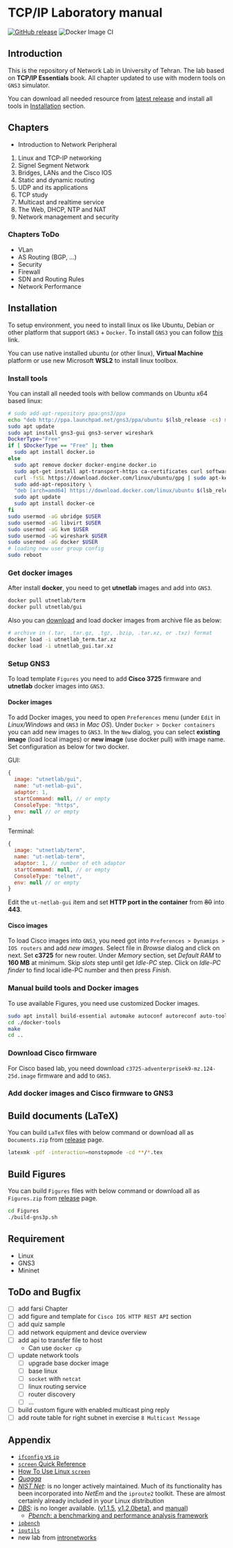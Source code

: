 # TCP/IP Laboratory manual

[![GitHub release](https://img.shields.io/github/release/UT-Network-Lab/TCP-IP-Laboratory.svg?style=flat-square)](https://github.com/UT-Network-Lab/TCP-IP-Laboratory/releases/latest)
![Docker Image CI](https://github.com/UT-Network-Lab/TCP-IP-Laboratory/workflows/Docker%20Image%20CI/badge.svg)

## Introduction

This is the repository of Network Lab in University of Tehran. The lab based on **TCP/IP Essentials** book. All chapter updated to use with modern tools on `GNS3` simulator.

You can download all needed resource from [latest release](https://github.com/UT-Network-Lab/TCP-IP-Laboratory/releases/latest) and install all tools in [Installation](#Installation) section.

## Chapters

* Introduction to Network Peripheral

1. Linux and TCP-IP networking
2. Signel Segment Network
3. Bridges, LANs and the Cisco IOS
4. Static and dynamic routing
5. UDP and its applications
6. TCP study
7. Multicast and realtime service
8. The Web, DHCP, NTP and NAT
9. Network management and security

### Chapters ToDo

* VLan
* AS Routing (BGP, ...)
* Security
* Firewall
* SDN and Routing Rules
* Network Performance

## Installation

To setup environment, you need to install linux os like Ubuntu, Debian or other platform that support `GNS3` + `Docker`. To install `GNS3` you can follow [this](https://docs.gns3.com/1QXVIihk7dsOL7Xr7Bmz4zRzTsJ02wklfImGuHwTlaA4/index.html) link.

You can use native installed ubuntu (or other linux), **Virtual Machine** platform or use new Microsoft **WSL2** to install linux toolbox.

### Install tools

You can install all needed tools with bellow commands on Ubuntu x64 based linux:

```bash
# sudo add-apt-repository ppa:gns3/ppa
echo "deb http://ppa.launchpad.net/gns3/ppa/ubuntu $(lsb_release -cs) main" | sudo tee /etc/apt/sources.list.d/gns3-ubuntu.list
sudo apt update
sudo apt install gns3-gui gns3-server wireshark
DockerType="Free"
if [ $DockerType == "Free" ]; then
  sudo apt install docker.io
else
  sudo apt remove docker docker-engine docker.io
  sudo apt-get install apt-transport-https ca-certificates curl software-properties-common
  curl -fsSL https://download.docker.com/linux/ubuntu/gpg | sudo apt-key add -
  sudo add-apt-repository \
  "deb [arch=amd64] https://download.docker.com/linux/ubuntu $(lsb_release -cs) stable"
  sudo apt update
  sudo apt install docker-ce
fi
sudo usermod -aG ubridge $USER
sudo usermod -aG libvirt $USER
sudo usermod -aG kvm $USER
sudo usermod -aG wireshark $USER
sudo usermod -aG docker $USER
# loading new user group config
sudo reboot
```

### Get docker images

After install **docker**, you need to get **utnetlab** images and add into `GNS3`.

```bash
docker pull utnetlab/term
docker pull utnetlab/gui
```

Also you can [download](https://github.com/UT-Network-Lab/TCP-IP-Laboratory/releases/latest) and load docker images from archive file as below:

```bash
# archive in (.tar, .tar.gz, .tgz, .bzip, .tar.xz, or .txz) format
docker load -i utnetlab_term.tar.xz
docker load -i utnetlab_gui.tar.xz
```

### Setup GNS3

To load template `Figures` you need to add **Cisco 3725** firmware and **utnetlab** docker images into `GNS3`.

#### Docker images

To add Docker images, you need to open `Preferences` menu (under `Edit` in *Linux/Windows* and `GNS3` in *Mac OS*). Under `Docker > Docker containers` you can add new images to `GNS3`. In the `New` dialog, you can select **existing image** (load local images) or **new image** (use docker pull) with image name. Set configuration as below for two docker.

GUI:

```js
{
  image: "utnetlab/gui",
  name: "ut-netlab-gui",
  adaptor: 1,
  startCommand: null, // or empty
  ConsoleType: "https",
  env: null // or empty
}
```

Terminal:

```js
{
  image: "utnetlab/term",
  name: "ut-netlab-term",
  adaptor: 1, // number of eth adaptor
  startCommand: null, // or empty
  ConsoleType: "telnet",
  env: null // or empty
}
```

Edit the `ut-netlab-gui` item and set **HTTP port in the container** from ~~80~~ into **443**.

#### Cisco images

To load Cisco images into `GNS3`, you need got into `Preferences > Dynamips > IOS routers` and add *new images*. Select file in *Browse* dialog and click on next. Set **c3725** for new router. Under *Memory* section, set *Default RAM* to **160 MB** at minimum. Skip *slots* step until get *Idle-PC* step. Click on *Idle-PC finder* to find local idle-PC number and then press *Finish*.

### Manual build tools and Docker images

To use available Figures, you need use customized Docker images.

```bash
sudo apt install build-essential automake autoconf autoreconf auto-tools bin-utils
cd ./docker-tools
make
cd ..
```

### Download Cisco firmware

For Cisco based lab, you need download `c3725-adventerprisek9-mz.124-25d.image` firmware and add to `GNS3`.

### Add docker images and Cisco firmware to GNS3

## Build documents (LaTeX)

You can build `LaTeX` files with below command or download all as `Documents.zip` from [release](https://github.com/UT-Network-Lab/TCP-IP-Laboratory/releases/latest) page.

```bash
latexmk -pdf -interaction=nonstopmode -cd **/*.tex
```

## Build Figures

You can build `Figures` files with below command or download all as `Figures.zip` from [release](https://github.com/UT-Network-Lab/TCP-IP-Laboratory/releases/latest) page.

```bash
cd Figures
./build-gns3p.sh
```

## Requirement

* Linux
* GNS3
* Mininet

## ToDo and Bugfix

* [ ] add farsi Chapter
* [ ] add figure and template for `Cisco IOS HTTP REST API` section
* [ ] add quiz sample
* [ ] add network equipment and device overview
* [ ] add api to transfer file to host
  * Can use `docker cp`
* [ ] update network tools
  * [ ] upgrade base docker image
  * [ ] base linux
  * [ ] `socket` with `netcat`
  * [ ] linux routing service
  * [ ] router discovery
  * [ ] ...
* [ ] build custom figure with enabled multicast ping reply
* [ ] add route table for right subnet in exercise `8 Multicast Message`

## Appendix

* [`ifconfig` vs `ip`](https://p5r.uk/blog/2010/ifconfig-ip-comparison.html)
* [`screen` Quick Reference](http://aperiodic.net/screen/quick_reference)
* [How To Use Linux `screen`](https://linuxize.com/post/how-to-use-linux-screen/)
* [_Quagga_](http://download.savannah.gnu.org/releases/quagga/)
* [_NIST Net_](https://www-x.antd.nist.gov/nistnet/): is no longer actively maintained. Much of its functionality has been incorporated into _NetEm_ and the `iproute2` toolkit. These are almost certainly already included in your Linux distribution
* [_DBS_](http://ns1.ai3.net/products/dbs): is no longer available. ([v1.1.5](http://www.kusa.ac.jp/~yukio-m/dbs/software1.1.5/dbs-1.1.5.tar.gz), [v1.2.0beta1](http://www.kusa.ac.jp/~yukio-m/dbs/software1.2.0beta1/dbs-1.2.0beta1.tar.gz), and [manual](http://www.kusa.ac.jp/~yukio-m/dbs/dbs_man.html))
  * [_Pbench_: a benchmarking and performance analysis framework](https://distributed-system-analysis.github.io/pbench/)
* [`ipbench`](http://ipbench.sourceforge.net)
* [`iputils`](https://github.com/iputils/iputils)
* new lab from [intronetworks](http://intronetworks.cs.luc.edu/)
